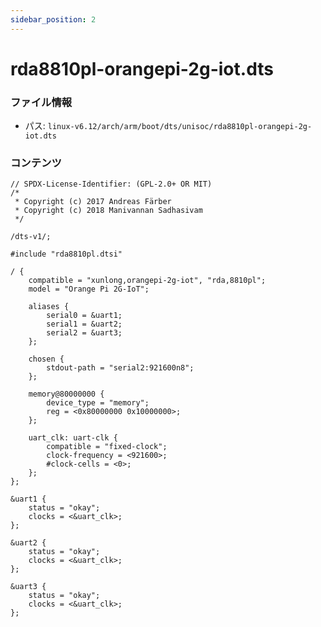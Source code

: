 ```yaml
---
sidebar_position: 2
---
```

# rda8810pl-orangepi-2g-iot.dts

### ファイル情報

- パス: `linux-v6.12/arch/arm/boot/dts/unisoc/rda8810pl-orangepi-2g-iot.dts`

### コンテンツ

```dts
// SPDX-License-Identifier: (GPL-2.0+ OR MIT)
/*
 * Copyright (c) 2017 Andreas Färber
 * Copyright (c) 2018 Manivannan Sadhasivam
 */

/dts-v1/;

#include "rda8810pl.dtsi"

/ {
	compatible = "xunlong,orangepi-2g-iot", "rda,8810pl";
	model = "Orange Pi 2G-IoT";

	aliases {
		serial0 = &uart1;
		serial1 = &uart2;
		serial2 = &uart3;
	};

	chosen {
		stdout-path = "serial2:921600n8";
	};

	memory@80000000 {
		device_type = "memory";
		reg = <0x80000000 0x10000000>;
	};

	uart_clk: uart-clk {
		compatible = "fixed-clock";
		clock-frequency = <921600>;
		#clock-cells = <0>;
	};
};

&uart1 {
	status = "okay";
	clocks = <&uart_clk>;
};

&uart2 {
	status = "okay";
	clocks = <&uart_clk>;
};

&uart3 {
	status = "okay";
	clocks = <&uart_clk>;
};

```
